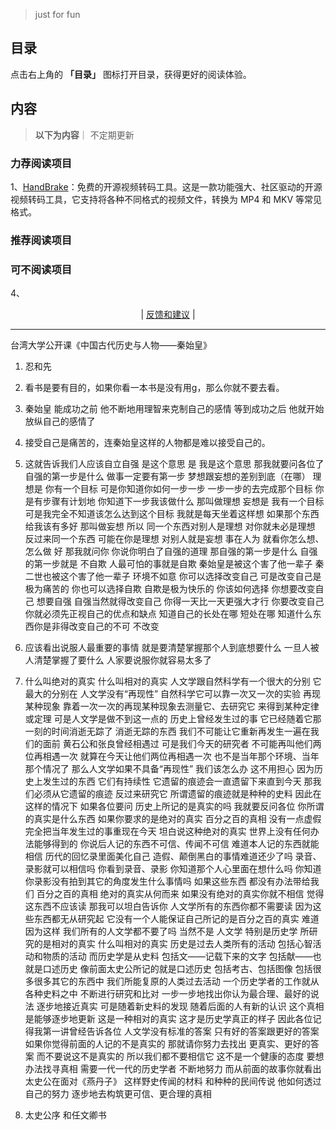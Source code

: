 
> just for fun


## 目录

点击右上角的 **「目录」** 图标打开目录，获得更好的阅读体验。


## 内容
> **以下为内容**｜ 不定期更新

###  力荐阅读项目   
<!-- 

 -->

1、[HandBrake](https://hellogithub.com/periodical/statistics/click?target=https://github.com/HandBrake/HandBrake)：免费的开源视频转码工具。这是一款功能强大、社区驱动的开源视频转码工具，它支持将各种不同格式的视频文件，转换为 MP4 和 MKV 等常见格式。


### 推荐阅读项目    

<!-- 
2、[learnxinyminutes-docs](https://github.com/adambard/learnxinyminutes-docs) ：几分钟快速了解一门编程语言的语法，就几分钟，都能帮我弄明白了Java、Julia等之前一些不懂的点。如果想进一步了解，它也提供了一些官方资料。但它少了些介绍，比如擅长什么方面，以及趋势性的介绍，不过对于几分钟介绍编程语言，太苛求了。
 -->


<!-- 

 -->

###  可不阅读项目
4、

 <!-- 
[## 计算机科学速成课](https://github.com/1c7/crash-course-computer-science-chinese)：科普性质的视频，适合非专业人士了解计算机历史和计算机专业名词。
 -->

 




  







<p align="center">
    <!--
     <a href="https://github.com/521xueweihan/HelloGitHub/blob/master/content/HelloGitHub98.md">『上一期』</a> 
    -->
   | <a href='https://github.com/yangxuyu/Note/issues'>反馈和建议</a> |
    <!--
    <a href="https://github.com/521xueweihan/HelloGitHub/blob/master/content/HelloGitHub100.md">『下一期』</a>
    -->


</p>

---


台湾大学公开课《中国古代历史与人物——秦始皇》  
  
1. 忍和先
2. 看书是要有目的，如果你看一本书是没有用g，那么你就不要去看。  
3. 秦始皇 能成功之前 他不断地用理智来克制自己的感情 等到成功之后 他就开始放纵自己的感情了  
4. 接受自己是痛苦的，连秦始皇这样的人物都是难以接受自己的。  
  
  
5. 这就告诉我们人应该自立自强 是这个意思 是 我是这个意思 那我就要问各位了 自强的第一步是什么 做事一定要有第一步 梦想跟妄想的差别到底（在哪） 理想是 你有一个目标 可是你知道你如何一步一步 一步一步的去完成那个目标 你是有步骤有计划地 你知道下一步我该做什么 那叫做理想 妄想是 我有一个目标 可是我完全不知道该怎么达到这个目标 我就是每天坐着这样想 如果那个东西给我该有多好 那叫做妄想 所以 同一个东西对别人是理想 对你就未必是理想 反过来同一个东西 可能在你是理想 对别人就是妄想 事在人为 就看你怎么想、怎么做 好 那我就问你 你说你明白了自强的道理 那自强的第一步是什么 自强的第一步就是 不自欺 人最可怕的事就是自欺 秦始皇是被这个害了他一辈子 秦二世也被这个害了他一辈子 环境不如意 你可以选择改变自己 可是改变自己是极为痛苦的 你也可以选择自欺 自欺是极为快乐的 你该如何选择 你想要改变自己 想要自强 自强当然就得改变自己 你得一天比一天更强大才行 你要改变自己 你就必须先正视自己的优点和缺点 知道自己的长处在哪 短处在哪 知道什么东西你是非得改变自己的不可 不改变  
  
  
6. 应该看出说服人最重要的事情 就是要清楚掌握那个人到底想要什么 一旦人被人清楚掌握了要什么 人家要说服你就容易太多了  
  
  
7. 什么叫绝对的真实 什么叫相对的真实 人文学跟自然科学有一个很大的分别 它最大的分别在 人文学没有“再现性” 自然科学它可以靠一次又一次的实验 再现某种现象 靠着一次一次的再现某种现象去测量它、去研究它 来得到某种定律或定理 可是人文学是做不到这一点的 历史上曾经发生过的事 它已经随着它那一刻的时间消逝无踪了 消逝无踪的东西 我们不可能让它重新再发生一遍在我们的面前 黄石公和张良曾经相遇过 可是我们今天的研究者 不可能再叫他们两位再相遇一次 就算在今天让他们两位再相遇一次 也不是当年那个环境、当年那个情况了 那么人文学如果不具备“再现性” 我们该怎么办 这不用担心 因为历史上发生过的东西 它们有持续性 它遗留的痕迹会一直遗留下来直到今天 那我们必须从它遗留的痕迹 反过来研究它 所谓遗留的痕迹就是种种的史料 因此在这样的情况下 如果各位要问 历史上所记的是真实的吗 我就要反问各位 你所谓的真实是什么东西 如果你要求的是绝对的真实 百分之百的真相 没有一点虚假 完全把当年发生过的事重现在今天 坦白说这种绝对的真实 世界上没有任何办法能够得到的 你说后人记的东西不可信、传闻不可信 难道本人记的东西就能相信 历代的回忆录里面美化自己 造假、颠倒黑白的事情难道还少了吗 录音、录影就可以相信吗 你看到录音、录影 你知道那个人心里面在想什么吗 你知道你录影没有拍到其它的角度发生什么事情吗 如果这些东西 都没有办法带给我们 百分之百的真相 绝对的真实从何而来 如果没有绝对的真实你就不相信 觉得这东西不应该读 那我可以坦白告诉你 人文学所有的东西你都不需要读 因为这些东西都无从研究起 它没有一个人能保证自己所记的是百分之百的真实 难道因为这样 我们所有的人文学都不要了吗 当然不是 人文学 特别是历史学 所研究的是相对的真实 什么叫相对的真实 历史是过去人类所有的活动 包括心智活动和物质的活动 而历史学是从史料 包括文——记载下来的文字 包括献——也就是口述历史 像前面太史公所记的就是口述历史 包括考古、包括图像 包括很多很多其它的东西中 我们所能复原的人类过去活动 一个历史学者的工作就从各种史料之中 不断进行研究和比对 一步一步地找出你认为最合理、最好的说法 逐步地接近真实 可是随着新史料的发现 随着后面的人有新的认识 这个真相是能够逐步地更新 这是一种相对的真实 这才是历史学真正的样子 因此各位记得我第一讲曾经告诉各位 人文学没有标准的答案 只有好的答案跟更好的答案 如果你觉得前面的人记的不是真实的 那就请你努力去找出 更真实、更好的答案 而不要说这不是真实的 所以我们都不要相信它 这不是一个健康的态度 要想办法找寻真相 需要一代一代的历史学者 不断地努力 而从前面的故事你就看出 太史公在面对《燕丹子》 这样野史传闻的材料 和种种的民间传说 他如何透过自己的努力 逐步地去构筑更可信、更合理的真相  
  

8. 太史公序 和任文卿书

